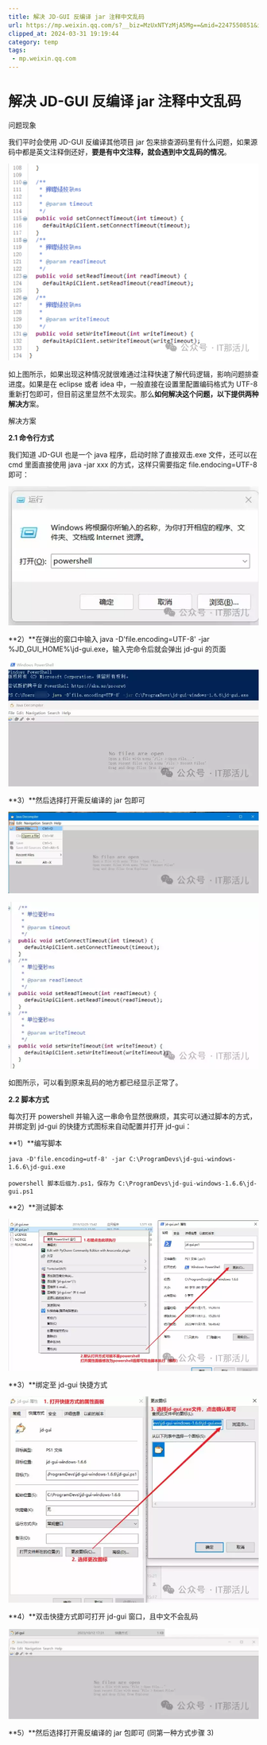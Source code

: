 ```yaml
---
title: 解决 JD-GUI 反编译 jar 注释中文乱码
url: https://mp.weixin.qq.com/s?__biz=MzUxNTYzMjA5Mg==&mid=2247550851&idx=1&sn=e6ad1bb1a8f33eb04395c1504bbc6721&chksm=f9b1f930cec67026e76b19880f1dc61b4349a29795e10d44be9722e6bf6fb9f71d3d6cd673eb&mpshare=1&scene=1&srcid=0120ulAsxM7uERa1vc306j25&sharer_shareinfo=d770d40e2b745e7ed33f4916efa36401&sharer_shareinfo_first=d770d40e2b745e7ed33f4916efa36401#rd
clipped_at: 2024-03-31 19:19:44
category: temp
tags: 
 - mp.weixin.qq.com
---
```



# 解决 JD-GUI 反编译 jar 注释中文乱码

  

  

  

问题现象

  

  

  

我们平时会使用 JD-GUI 反编译其他项目 jar 包来排查源码里有什么问题，如果源码中都是英文注释倒还好，**要是有中文注释，就会遇到中文乱码的情况**。

![图片](assets/1711883984-c36f1be76587f31ee066419a83475a4c.png)

如上图所示，如果出现这种情况就很难通过注释快速了解代码逻辑，影响问题排查进度。如果是在 eclipse 或者 idea 中，一般直接在设置里配置编码格式为 UTF-8 重新打包即可，但目前这里显然不太现实。那么**如何解决这个问题，以下提供两种解决方**案。

  

  

  

解决方案

  

  

  

**2.1 命令行方式**

我们知道 JD-GUI 也是一个 java 程序，启动时除了直接双击.exe 文件，还可以在 cmd 里面直接使用 java -jar xxx 的方式，这样只需要指定 file.endocing=UTF-8 即可：

![图片](assets/1711883984-814c00c21112bfcd1f01480113d7aaa2.webp)

**2）**在弹出的窗口中输入 java -D'file.encoding=UTF-8' -jar %JD\_GUI\_HOME%\\jd-gui.exe，输入完命令后就会弹出 jd-gui 的页面

![图片](assets/1711883984-a684786f2ccd09102ee11c27efc9f7b5.webp)

**3）**然后选择打开需反编译的 jar 包即可

![图片](assets/1711883984-fe605701a4533232dd52faf9d0514499.webp)

![图片](assets/1711883984-65ba72da82913ca481a8e43caeaf9aae.webp)

如图所示，可以看到原来乱码的地方都已经显示正常了。

**2.2 脚本方式**

每次打开 powershell 并输入这一串命令显然很麻烦，其实可以通过脚本的方式，并绑定到 jd-gui 的快捷方式图标来自动配置并打开 jd-gui：

**1）**编写脚本

```plain
java -D'file.encoding=utf-8' -jar C:\ProgramDevs\jd-gui-windows-1.6.6\jd-gui.exe

powershell 脚本后缀为.ps1，保存为 C:\ProgramDevs\jd-gui-windows-1.6.6\jd-gui.ps1
```

**2）**测试脚本

![图片](assets/1711883984-840daec80c32e774ecd7436d7e7f1a8e.webp)

**3）**绑定至 jd-gui 快捷方式

![图片](assets/1711883984-8bf2e4f0f8c8e48768a303b5ef79b1dd.webp)

**4）**双击快捷方式即可打开 jd-gui 窗口，且中文不会乱码

![图片](assets/1711883984-90442835c0bf1efb62101dd08d8c7040.webp)

**5）**然后选择打开需反编译的 jar 包即可 (同第一种方式步骤 3)